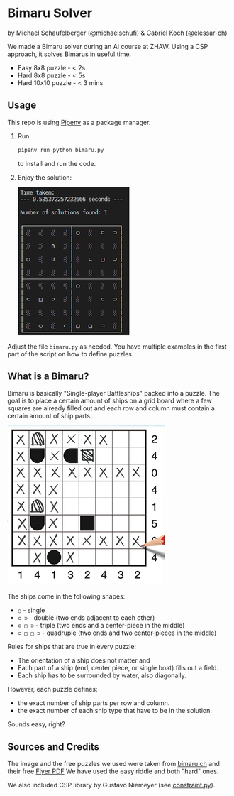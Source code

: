 # Bimaru Solver

by Michael Schaufelberger ([@michaelschufi](https://github.com/michaelschufi)) & Gabriel Koch ([@elessar-ch](https://github.com/elessar-ch))

We made a Bimaru solver during an AI course at ZHAW. Using a CSP approach, it solves Bimarus in useful time. 

- Easy 8x8 puzzle - < 2s
- Hard 8x8 puzzle - < 5s
- Hard 10x10 puzzle - < 3 mins

## Usage
This repo is using [Pipenv](https://pipenv.pypa.io/en/latest/) as a package manager.

1. Run 
   ```bash
   pipenv run python bimaru.py
   ```
   to install and run the code.
1. Enjoy the solution:

   ![](terminal_output.png)

Adjust the file `bimaru.py` as needed. You have multiple examples in the first part of the script on how to define puzzles.

## What is a Bimaru?
Bimaru is basically "Single-player Battleships" packed into a puzzle. The goal
is to place a certain amount of ships on a grid board where a few squares are
already filled out and each row and column must contain a certain amount of
ship parts.

![](bimaru.png)

The ships come in the following shapes:
- `○` - single
- `⊂ ⊃` - double (two ends adjacent to each other)
- `⊂ □ ⊃` - triple (two ends and a center-piece in the middle)
- `⊂ □ □ ⊃` - quadruple (two ends and two center-pieces in the middle)

Rules for ships that are true in every puzzle:
- The orientation of a ship does not matter and 
- Each part of a ship (end, center piece, or single boat) fills out a field.
- Each ship has to be surrounded by water, also diagonally.

However, each puzzle defines:
- the exact number of ship parts per row and column.
- the exact number of each ship type that have to be in the solution.

Sounds easy, right?

## Sources and Credits
The image and the free puzzles we used were taken from [bimaru.ch](https://www.bimaru.ch) and their free [Flyer PDF](https://www.bimaru.ch/wp-content/uploads/2019/04/Flyer_Bimaru-Web.pdf)
We have used the easy riddle and both "hard" ones.

We also included CSP library by Gustavo Niemeyer (see [constraint.py](constraint.py)).

